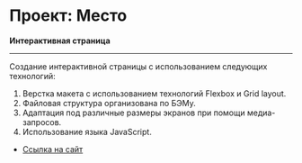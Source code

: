 # Проект: Место

**Интерактивная страница**
_______________________

Создание интерактивной страницы с использованием следующих технологий:

1. Верстка макета с использованием технологий Flexbox и Grid layout.
2. Файловая структура организована по БЭМу.
3. Адаптация под различные размеры экранов при помощи медиа-запросов.
4. Использование языка JavaScript.


* [Ссылка на сайт](https://misha-ausianski.github.io/mesto/index.html)